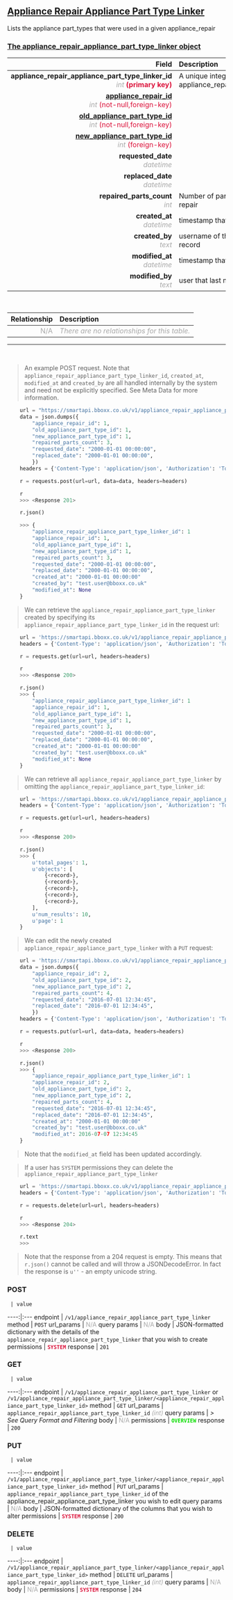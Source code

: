 ## <u>Appliance Repair Appliance Part Type Linker</u>
Lists the appliance part_types that were used in a given appliance_repair


### <u>The appliance_repair_appliance_part_type_linker object</u>

Field | Description
------:|:------------
__appliance_repair_appliance_part_type_linker_id__ <br><font color="DarkGray">_int_</font> <font color="Crimson">__(primary key)__</font> | A unique integer identifier for each appliance_repair_appliance_part_type_linker.
__<a href="/#appliance-repair">appliance_repair_id</a>__ <br><font color="DarkGray">_int_</font> <font color="Crimson">(not-null,foreign-key)</font> | 
__<a href="/#old-appliance-part-type">old_appliance_part_type_id</a>__ <br><font color="DarkGray">_int_</font> <font color="Crimson">(not-null,foreign-key)</font> | 
__<a href="/#new-appliance-part-type">new_appliance_part_type_id</a>__ <br><font color="DarkGray">_int_</font> <font color="Crimson">(foreign-key)</font> | 
__requested_date__ <br><font color="DarkGray">_datetime_</font> <font color="Crimson"></font> | 
__replaced_date__ <br><font color="DarkGray">_datetime_</font> <font color="Crimson"></font> | 
__repaired_parts_count__  <br><font color="DarkGray">_int_</font> | Number of parts of this type replaced in this repair
__created_at__  <br><font color="DarkGray">_datetime_</font> | timestamp that the record was created at
__created_by__  <br><font color="DarkGray">_text_</font>| username of the user who created the record
__modified_at__ <br><font color="DarkGray">_datetime_</font>| timestamp that the record was last modified
__modified_by__ <br><font color="DarkGray">_text_</font>| user that last modified the record

<br>

Relationship | Description
-------------:|:------------
<font color="DarkGray">N/A</font> | <font color="DarkGray">_There are no relationships for this table._</font>

<hr>
<br>

> An example POST request. Note that `appliance_repair_appliance_part_type_linker_id`, `created_at`, `modified_at` and `created_by` are all handled internally by the system and need not be explicitly specified. See Meta Data for more information.

```python
    url = "https://smartapi.bboxx.co.uk/v1/appliance_repair_appliance_part_type_linker"
    data = json.dumps({
		"appliance_repair_id": 1,
		"old_appliance_part_type_id": 1,
		"new_appliance_part_type_id": 1,
        "repaired_parts_count": 3,
		"requested_date": "2000-01-01 00:00:00",
		"replaced_date": "2000-01-01 00:00:00",
		})
    headers = {'Content-Type': 'application/json', 'Authorization': 'Token token=A_VALID_TOKEN'}

    r = requests.post(url=url, data=data, headers=headers)

    r
    >>> <Response 201>

    r.json()

    >>> {
		"appliance_repair_appliance_part_type_linker_id": 1
		"appliance_repair_id": 1,
		"old_appliance_part_type_id": 1,
		"new_appliance_part_type_id": 1,
        "repaired_parts_count": 3,
		"requested_date": "2000-01-01 00:00:00",
		"replaced_date": "2000-01-01 00:00:00",
		"created_at": "2000-01-01 00:00:00"
		"created_by": "test.user@bboxx.co.uk"
		"modified_at": None
	}
```

> We can retrieve the `appliance_repair_appliance_part_type_linker` created by specifying its `appliance_repair_appliance_part_type_linker_id` in the request url:

```python
    url = 'https://smartapi.bboxx.co.uk/v1/appliance_repair_appliance_part_type_linker/1'
    headers = {'Content-Type': 'application/json', 'Authorization': 'Token token=A_VALID_TOKEN'}

    r = requests.get(url=url, headers=headers)

    r
    >>> <Response 200>

    r.json()
    >>> {
		"appliance_repair_appliance_part_type_linker_id": 1
		"appliance_repair_id": 1,
		"old_appliance_part_type_id": 1,
		"new_appliance_part_type_id": 1,
        "repaired_parts_count": 3,
		"requested_date": "2000-01-01 00:00:00",
		"replaced_date": "2000-01-01 00:00:00",
		"created_at": "2000-01-01 00:00:00"
		"created_by": "test.user@bboxx.co.uk"
		"modified_at": None
	}
```

> We can retrieve all `appliance_repair_appliance_part_type_linker` by omitting the `appliance_repair_appliance_part_type_linker_id`:

```python
    url = 'https://smartapi.bboxx.co.uk/v1/appliance_repair_appliance_part_type_linker'
    headers = {'Content-Type': 'application/json', 'Authorization': 'Token token=A_VALID_TOKEN'}

    r = requests.get(url=url, headers=headers)

    r
    >>> <Response 200>

    r.json()
    >>> {
        u'total_pages': 1,
        u'objects': [
            {<record>},
            {<record>},
            {<record>},
            {<record>},
            {<record>},
        ],
        u'num_results': 10,
        u'page': 1
    }
```

> We can edit the newly created `appliance_repair_appliance_part_type_linker` with a `PUT` request:

```python
    url = 'https://smartapi.bboxx.co.uk/v1/appliance_repair_appliance_part_type_linker/1'
    data = json.dumps({
		"appliance_repair_id": 2,
		"old_appliance_part_type_id": 2,
		"new_appliance_part_type_id": 2,
        "repaired_parts_count": 4,
		"requested_date": "2016-07-01 12:34:45",
		"replaced_date": "2016-07-01 12:34:45",
		})
    headers = {'Content-Type': 'application/json', 'Authorization': 'Token token=A_VALID_TOKEN'}

    r = requests.put(url=url, data=data, headers=headers)

    r
    >>> <Response 200>

    r.json()
    >>> {
		"appliance_repair_appliance_part_type_linker_id": 1
		"appliance_repair_id": 2,
		"old_appliance_part_type_id": 2,
		"new_appliance_part_type_id": 2,
        "repaired_parts_count": 4,
		"requested_date": "2016-07-01 12:34:45",
		"replaced_date": "2016-07-01 12:34:45",
		"created_at": "2000-01-01 00:00:00"
		"created_by": "test.user@bboxx.co.uk"
		"modified_at": 2016-07-07 12:34:45
	}
```
> Note that the `modified_at` field has been updated accordingly.

> If a user has `SYSTEM` permissions they can delete the `appliance_repair_appliance_part_type_linker`

```python
    url = 'https://smartapi.bboxx.co.uk/v1/appliance_repair_appliance_part_type_linker/1'
    headers = {'Content-Type': 'application/json', 'Authorization': 'Token token=A_VALID_TOKEN'}

    r = requests.delete(url=url, headers=headers)

    r
    >>> <Response 204>

    r.text
    >>>
```
> Note that the response from a 204 request is empty. This means that `r.json()` cannot be called and will throw a JSONDecodeError. In fact the response is `u''` - an empty unicode string.



### POST
     | value
 ----:|:---
endpoint | `/v1/appliance_repair_appliance_part_type_linker`
method | `POST`
url_params | <font color="DarkGray">N/A</font>
query params | <font color="DarkGray">N/A</font>
body | JSON-formatted dictionary with the details of the `appliance_repair_appliance_part_type_linker` that you wish to create
permissions | <font color="Crimson">__`SYSTEM`__</font>
response | `201`

### GET
     | value
 ----:|:---
endpoint | `/v1/appliance_repair_appliance_part_type_linker` or `/v1/appliance_repair_appliance_part_type_linker/<appliance_repair_appliance_part_type_linker_id>`
method | `GET`
url_params | `appliance_repair_appliance_part_type_linker_id` <font color="DarkGray">_(int)_</font>
query params | *> See Query Format and Filtering*
body | <font color="DarkGray">N/A</font>
permissions | <font color="Jade">__`OVERVIEW`__</font>
response | `200`

### PUT
     | value
 ----:|:---
endpoint | `/v1/appliance_repair_appliance_part_type_linker/<appliance_repair_appliance_part_type_linker_id>`
method | `PUT`
url_params | `appliance_repair_appliance_part_type_linker_id` of the appliance_repair_appliance_part_type_linker you wish to edit
query params | <font color="DarkGray">N/A</font>
body | JSON-formatted dictionary of the columns that you wish to alter
permissions | <font color="Crimson">__`SYSTEM`__</font>
response | `200`

### DELETE
     | value
 ----:|:---
endpoint | `/v1/appliance_repair_appliance_part_type_linker/<appliance_repair_appliance_part_type_linker_id>`
method | `DELETE`
url_params | `appliance_repair_appliance_part_type_linker_id` <font color="DarkGray">_(int)_</font>
query params | <font color="DarkGray">N/A</font>
body | <font color="DarkGray">N/A</font>
permissions | <font color="Crimson">__`SYSTEM`__</font>
response | `204`

    